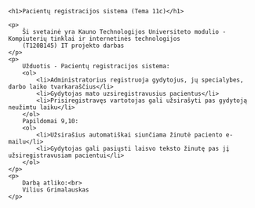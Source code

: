     <h1>Pacientų registracijos sistema (Tema 11c)</h1>

    <p>
        Ši svetainė yra Kauno Technologijos Universiteto modulio - Kompiuterių tinklai ir internetinės technologijos
        (T120B145) IT projekto darbas
    </p>
    <p>
        Užduotis - Pacientų registracijos sistema:
        <ol>
            <li>Administratorius registruoja gydytojus, jų specialybes, darbo laiko tvarkaraščius</li>
            <li>Gydytojas mato uzsiregistravusius pacientus</li>
            <li>Prisiregistravęs vartotojas gali užsirašyti pas gydytoją neužimtu laiku</li>
        </ol>
        Papildomai 9,10:
        <ol>
            <li>Užsirašius automatiškai siunčiama žinutė paciento e-mailu</li>
            <li>Gydytojas gali pasiųsti laisvo teksto žinutę pas jį užsiregistravusiam pacientui</li>
        </ol>
    </p>
    <p>
        Darbą atliko:<br>
        Vilius Grimalauskas
    </p>
